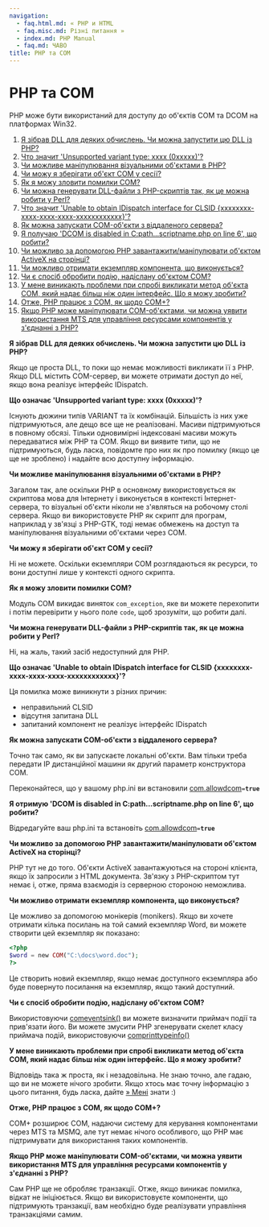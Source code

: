 ```yaml
---
navigation:
  - faq.html.md: « PHP и HTML
  - faq.misc.md: Різні питання »
  - index.md: PHP Manual
  - faq.md: ЧАВО
title: PHP та COM
---
```

# PHP та COM

PHP може бути використаний для доступу до об'єктів COM та DCOM на платформах Win32.

1.  [Я зібрав DLL для деяких обчислень. Чи можна запустити цю DLL із PHP?](#faq.com.q1)
2.  [Что значит 'Unsupported variant type: xxxx (0xxxxx)'?](#faq.com.q2)
3.  [Чи можливе маніпулювання візуальними об'єктами в PHP?](#faq.com.q3)
4.  [Чи можу я зберігати об'єкт COM у сесії?](#faq.com.q4)
5.  [Як я можу зловити помилки COM?](#faq.com.q5)
6.  [Чи можна генерувати DLL-файли з PHP-скриптів так, як це можна робити у Perl?](#faq.com.q6)
7.  [Что значит 'Unable to obtain IDispatch interface for CLSID {xxxxxxxx-xxxx-xxxx-xxxx-xxxxxxxxxxxx}'?](#faq.com.q7)
8.  [Як можна запускати COM-об'єкти з віддаленого сервера?](#faq.com.q8)
9.  [Я получаю 'DCOM is disabled in C:path...scriptname.php on line 6', що робити?](#faq.com.q9)
10.  [Чи можливо за допомогою PHP завантажити/маніпулювати об'єктом ActiveX на сторінці?](#faq.com.q10)
11.  [Чи можливо отримати екземпляр компонента, що виконується?](#faq.com.q11)
12.  [Чи є спосіб обробити подію, надіслану об'єктом COM?](#faq.com.q12)
13.  [У мене виникають проблеми при спробі викликати метод об'єкта COM, який надає більш ніж один інтерфейс. Що я можу зробити?](#faq.com.q13)
14.  [Отже, PHP працює з COM, як щодо COM+?](#faq.com.q14)
15.  [Якщо PHP може маніпулювати COM-об'єктами, чи можна уявити використання MTS для управління ресурсами компонентів у з'єднанні з PHP?](#faq.com.q15)

**Я зібрав DLL для деяких обчислень. Чи можна запустити цю DLL із PHP?**

Якщо це проста DLL, то поки що немає можливості викликати її з PHP. Якщо DLL містить COM-сервер, ви можете отримати доступ до неї, якщо вона реалізує інтерфейс IDispatch.

**Що означає 'Unsupported variant type: xxxx (0xxxxx)'?**

Існують дюжини типів VARIANT та їх комбінацій. Більшість із них уже підтримуються, але дещо все ще не реалізовані. Масиви підтримуються в повному обсязі. Тільки одновимірні індексовані масиви можуть передаватися між PHP та COM. Якщо ви виявите типи, що не підтримуються, будь ласка, повідомте про них як про помилку (якщо це ще не зроблено) і надайте всю доступну інформацію.

**Чи можливе маніпулювання візуальними об'єктами в PHP?**

Загалом так, але оскільки PHP в основному використовується як скриптова мова для Інтернету і виконується в контексті Інтернет-сервера, то візуальні об'єкти ніколи не з'являться на робочому столі сервера. Якщо ви використовуєте PHP як скрипт для програм, наприклад у зв'язці з PHP-GTK, тоді немає обмежень на доступ та маніпулювання візуальними об'єктами через COM.

**Чи можу я зберігати об'єкт COM у сесії?**

Ні не можете. Оскільки екземпляри COM розглядаються як ресурси, то вони доступні лише у контексті одного скрипта.

**Як я можу зловити помилки COM?**

Модуль COM викидає виняток `com_exception`, яке ви можете перехопити і потім перевірити у нього поле `code`, щоб зрозуміти, що робити далі.

**Чи можна генерувати DLL-файли з PHP-скриптів так, як це можна робити у Perl?**

Ні, на жаль, такий засіб недоступний для PHP.

**Що означає 'Unable to obtain IDispatch interface for CLSID {xxxxxxxx-xxxx-xxxx-xxxx-xxxxxxxxxxxx}'?**

Ця помилка може виникнути з різних причин:

-   неправильний CLSID
-   відсутня запитана DLL
-   запитаний компонент не реалізує інтерфейс IDispatch

**Як можна запускати COM-об'єкти з віддаленого сервера?**

Точно так само, як ви запускаєте локальні об'єкти. Вам тільки треба передати IP дистанційної машини як другий параметр конструктора COM.

Переконайтеся, що у вашому php.ini ви встановили [com.allowdcom](com.configuration.html#ini.com.allow-dcom)`=`**`true`**

**Я отримую 'DCOM is disabled in C:path...scriptname.php on line 6', що робити?**

Відредагуйте ваш php.ini та встановіть [com.allowdcom](com.configuration.html#ini.com.allow-dcom)`=`**`true`**

**Чи можливо за допомогою PHP завантажити/маніпулювати об'єктом ActiveX на сторінці?**

PHP тут не до того. Об'єкти ActiveX завантажуються на стороні клієнта, якщо їх запросили з HTML документа. Зв'язку з PHP-скриптом тут немає і, отже, пряма взаємодія із серверною стороною неможлива.

**Чи можливо отримати екземпляр компонента, що виконується?**

Це можливо за допомогою монікерів (monikers). Якщо ви хочете отримати кілька посилань на той самий екземпляр Word, ви можете створити цей екземпляр як показано:

```php
<?php
$word = new COM("C:\docs\word.doc");
?>
```

Це створить новий екземпляр, якщо немає доступного екземпляра або буде повернуто посилання на екземпляр, якщо такий доступний.

**Чи є спосіб обробити подію, надіслану об'єктом COM?**

Використовуючи [comeventsink()](function.com-event-sink.html) ви можете визначити приймач події та прив'язати його. Ви можете змусити PHP згенерувати скелет класу приймача подій, використовуючи [comprinttypeinfo()](function.com-print-typeinfo.md)

**У мене виникають проблеми при спробі викликати метод об'єкта COM, який надає більш ніж один інтерфейс. Що я можу зробити?**

Відповідь така ж проста, як і незадовільна. Не знаю точно, але гадаю, що ви не можете нічого зробити. Якщо хтось має точну інформацію з цього питання, будь ласка, дайте [» Мені](mailto:harald.radi@nme.at) знати :)

**Отже, PHP працює з COM, як щодо COM+?**

COM+ розширює COM, надаючи систему для керування компонентами через MTS та MSMQ, але тут немає нічого особливого, що PHP має підтримувати для використання таких компонентів.

**Якщо PHP може маніпулювати COM-об'єктами, чи можна уявити використання MTS для управління ресурсами компонентів у з'єднанні з PHP?**

Сам PHP ще не обробляє транзакції. Отже, якщо виникає помилка, відкат не ініціюється. Якщо ви використовуєте компоненти, що підтримують транзакції, вам необхідно буде реалізувати управління транзакціями самим.
